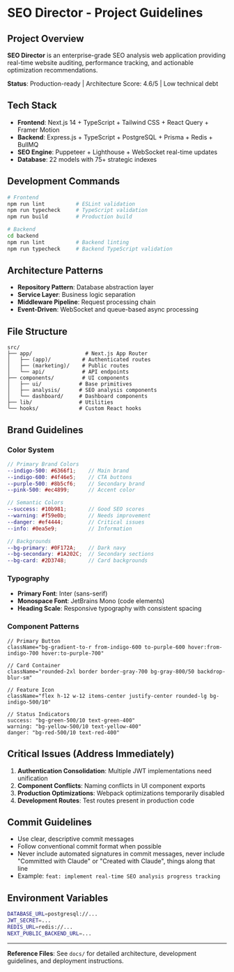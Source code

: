 # SEO Director - Project Guidelines

## Project Overview
**SEO Director** is an enterprise-grade SEO analysis web application providing real-time website auditing, performance tracking, and actionable optimization recommendations.

**Status**: Production-ready | Architecture Score: 4.6/5 | Low technical debt

## Tech Stack
- **Frontend**: Next.js 14 + TypeScript + Tailwind CSS + React Query + Framer Motion
- **Backend**: Express.js + TypeScript + PostgreSQL + Prisma + Redis + BullMQ
- **SEO Engine**: Puppeteer + Lighthouse + WebSocket real-time updates
- **Database**: 22 models with 75+ strategic indexes

## Development Commands
```bash
# Frontend
npm run lint          # ESLint validation
npm run typecheck     # TypeScript validation
npm run build         # Production build

# Backend
cd backend
npm run lint          # Backend linting  
npm run typecheck     # Backend TypeScript validation
```

## Architecture Patterns
- **Repository Pattern**: Database abstraction layer
- **Service Layer**: Business logic separation
- **Middleware Pipeline**: Request processing chain
- **Event-Driven**: WebSocket and queue-based async processing

## File Structure
```
src/
├── app/                 # Next.js App Router
│   ├── (app)/          # Authenticated routes
│   ├── (marketing)/    # Public routes
│   └── api/            # API endpoints
├── components/         # UI components
│   ├── ui/            # Base primitives
│   ├── analysis/      # SEO analysis components
│   └── dashboard/     # Dashboard components
├── lib/               # Utilities
└── hooks/             # Custom React hooks
```

## Brand Guidelines

### Color System
```scss
// Primary Brand Colors
--indigo-500: #6366f1;    // Main brand
--indigo-600: #4f46e5;    // CTA buttons
--purple-500: #8b5cf6;    // Secondary brand
--pink-500: #ec4899;      // Accent color

// Semantic Colors
--success: #10b981;       // Good SEO scores
--warning: #f59e0b;       // Needs improvement
--danger: #ef4444;        // Critical issues
--info: #0ea5e9;          // Information

// Backgrounds
--bg-primary: #0F172A;    // Dark navy
--bg-secondary: #1A202C;  // Secondary sections
--bg-card: #2D3748;       // Card backgrounds
```

### Typography
- **Primary Font**: Inter (sans-serif)
- **Monospace Font**: JetBrains Mono (code elements)
- **Heading Scale**: Responsive typography with consistent spacing

### Component Patterns
```tsx
// Primary Button
className="bg-gradient-to-r from-indigo-600 to-purple-600 hover:from-indigo-700 hover:to-purple-700"

// Card Container
className="rounded-2xl border border-gray-700 bg-gray-800/50 backdrop-blur-sm"

// Feature Icon
className="flex h-12 w-12 items-center justify-center rounded-lg bg-indigo-500/10"

// Status Indicators
success: "bg-green-500/10 text-green-400"
warning: "bg-yellow-500/10 text-yellow-400" 
danger: "bg-red-500/10 text-red-400"
```

## Critical Issues (Address Immediately)
1. **Authentication Consolidation**: Multiple JWT implementations need unification
2. **Component Conflicts**: Naming conflicts in UI component exports
3. **Production Optimizations**: Webpack optimizations temporarily disabled
4. **Development Routes**: Test routes present in production code

## Commit Guidelines
- Use clear, descriptive commit messages
- Follow conventional commit format when possible
- Never include automated signatures in commit messages, never include "Committed with Claude" or "Created with Claude", things along that line
- Example: `feat: implement real-time SEO analysis progress tracking`

## Environment Variables
```bash
DATABASE_URL=postgresql://...
JWT_SECRET=...
REDIS_URL=redis://...
NEXT_PUBLIC_BACKEND_URL=...
```

---

**Reference Files**: See `docs/` for detailed architecture, development guidelines, and deployment instructions.